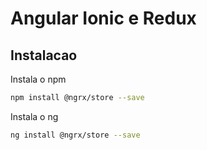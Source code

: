 # Angular Ionic e Redux

## Instalacao

Instala o npm
```sh
npm install @ngrx/store --save
```
Instala o ng
```sh
ng install @ngrx/store --save
```
